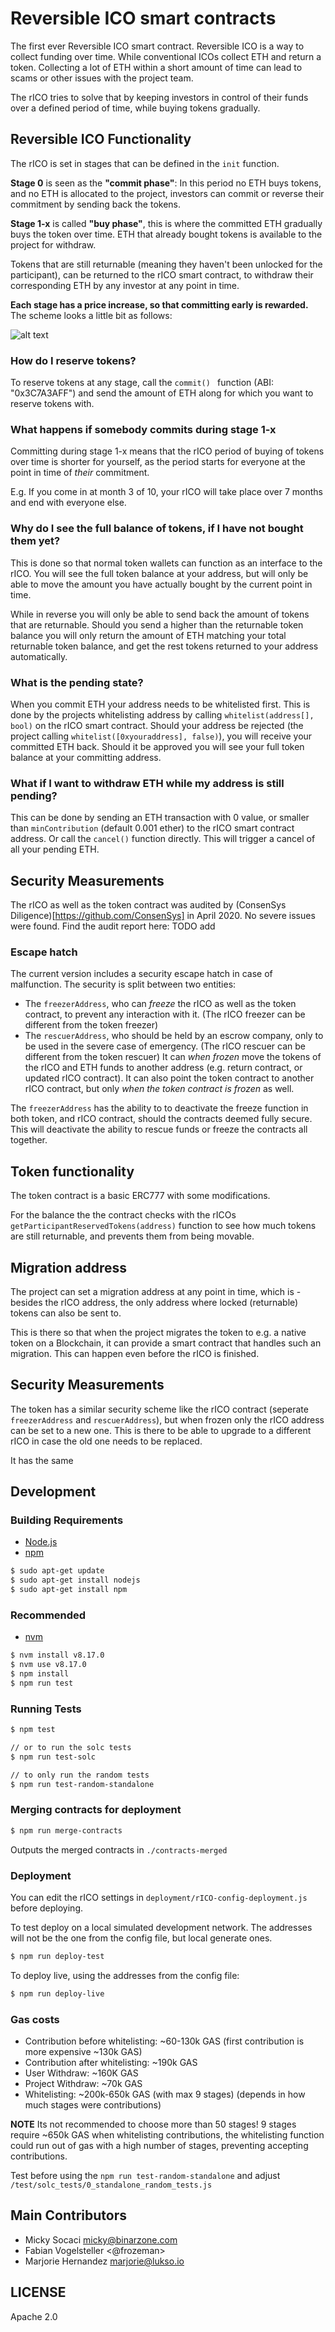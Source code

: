 # Reversible ICO smart contracts

The first ever Reversible ICO smart contract.
Reversible ICO is a way to collect funding over time. While conventional ICOs collect ETH and return a token. Collecting a lot of ETH within a short amount of time can lead to scams or other issues with the project team.

The rICO tries to solve that by keeping investors in control of their funds over a defined period of time, while buying tokens gradually.

## Reversible ICO Functionality

The rICO is set in stages that can be defined in the `init` function.

**Stage 0** is seen as the **"commit phase"**: In this period no ETH buys tokens, and no ETH is allocated to the project, 
investors can commit or reverse their commitment by sending back the tokens.

**Stage 1-x** is called **"buy phase"**, this is where the committed ETH gradually buys the token over time. 
ETH that already bought tokens is available to the project for withdraw.

Tokens that are still returnable (meaning they haven't been unlocked for the participant),
can be returned to the rICO smart contract, to withdraw their corresponding ETH by any investor at any point in time.

**Each stage has a price increase, so that committing early is rewarded.**
The scheme looks a little bit as follows:

![alt text](https://github.com/lukso-network/rICO-smart-contracts/raw/master/rICO-diagram.png "rICO Diagram")

### How do I reserve tokens?

To reserve tokens at any stage, call the `commit() ` function (ABI: "0x3C7A3AFF") and send the amount of ETH along for which you want to reserve tokens with.

### What happens if somebody commits during stage 1-x

Committing during stage 1-x means that the rICO period of buying of tokens over time is shorter for yourself, 
as the period starts for everyone at the point in time of *their* commitment.

E.g. If you come in at month 3 of 10, your rICO will take place over 7 months and end with everyone else.

### Why do I see the full balance of tokens, if I have not bought them yet?

This is done so that normal token wallets can function as an interface to the rICO.
You will see the full token balance at your address, but will only be able to move the amount you have actually bought by the current point in time.

While in reverse you will only be able to send back the amount of tokens that are returnable. 
Should you send a higher than the returnable token balance you will only return the amount of ETH matching your total returnable token balance, 
and get the rest tokens returned to your address automatically.

### What is the pending state?

When you commit ETH your address needs to be whitelisted first. 
This is done by the projects whitelisting address by calling `whitelist(address[], bool)` on the rICO smart contract. 
Should your address be rejected (the project calling `whitelist([0xyouraddress], false)`), you will receive your committed ETH back.
Should it be approved you will see your full token balance at your committing address.

### What if I want to withdraw ETH while my address is still pending?

This can be done by sending an ETH transaction with 0 value, or smaller than `minContribution` (default 0.001 ether) to the rICO smart contract address.
Or call the `cancel()` function directly. This will trigger a cancel of all your pending ETH.

## Security Measurements

The rICO as well as the token contract was audited by (ConsenSys Diligence)[https://github.com/ConsenSys] in April 2020.
No severe issues were found. Find the audit report here: TODO add
 
### Escape hatch
The current version includes a security escape hatch in case of malfunction.
The security is split between two entities:

- The `freezerAddress`, who can *freeze* the rICO as well as the token contract, to prevent any interaction with it. (The rICO freezer can be different from the token freezer)
- The `rescuerAddress`, who should be held by an escrow company, only to be used in the severe case of emergency. (The rICO rescuer can be different from the token rescuer)
It can *when frozen* move the tokens of the rICO and ETH funds to another address (e.g. return contract, or updated rICO contract).
It can also point the token contract to another rICO contract, but only *when the token contract is frozen* as well.

The `freezerAddress` has the ability to to deactivate the freeze function in both token, and rICO contract, should the contracts deemed fully secure.
This will deactivate the ability to rescue funds or freeze the contracts all together.

## Token functionality

The token contract is a basic ERC777 with some modifications.

For the balance the the contract checks with the rICOs `getParticipantReservedTokens(address)` function
to see how much tokens are still returnable, and prevents them from being movable.

## Migration address

The project can set a migration address at any point in time, which is - besides the rICO address,
the only address where locked (returnable) tokens can also be sent to.

This is there so that when the project migrates the token to e.g. a native token on a Blockchain,
it can provide a smart contract that handles such an migration. This can happen even before the rICO is finished. 

## Security Measurements

The token has a similar security scheme like the rICO contract (seperate `freezerAddress` and `rescuerAddress`), but when frozen only the rICO address can be set to a new one.
This is there to be able to upgrade to a different rICO in case the old one needs to be replaced.

It has the same

## Development

### Building Requirements

-   [Node.js](https://nodejs.org)
-   [npm](https://www.npmjs.com/)

```bash
$ sudo apt-get update
$ sudo apt-get install nodejs
$ sudo apt-get install npm
```

### Recommended

- [nvm](https://github.com/nvm-sh/nvm)

```bash
$ nvm install v8.17.0
$ nvm use v8.17.0
$ npm install
$ npm run test
```

### Running Tests

```bash
$ npm test

// or to run the solc tests
$ npm run test-solc

// to only run the random tests
$ npm run test-random-standalone
```

### Merging contracts for deployment

```bash
$ npm run merge-contracts
```
Outputs the merged contracts in `./contracts-merged`

### Deployment

You can edit the rICO settings in `deployment/rICO-config-deployment.js` before deploying.

To test deploy on a local simulated development network.
The addresses will not be the one from the config file, but local generate ones.

```bash
$ npm run deploy-test
```

To deploy live, using the addresses from the config file:

```bash
$ npm run deploy-live
```


### Gas costs

- Contribution before whitelisting: ~60-130k GAS (first contribution is more expensive ~130k GAS)
- Contribution after whitelisting: ~190k GAS
- User Withdraw: ~160K GAS
- Project Withdraw: ~70k GAS
- Whitelisting: ~200k-650k GAS (with max 9 stages) (depends in how much stages were contributions)

**NOTE** Its not recommended to choose more than 50 stages!
9 stages require ~650k GAS when whitelisting contributions,
the whitelisting function could run out of gas with a high number of stages, preventing accepting contributions.

Test before using the `npm run test-random-standalone` and adjust `/test/solc_tests/0_standalone_random_tests.js`


## Main Contributors

- Micky Socaci <micky@binarzone.com>
- Fabian Vogelsteller <@frozeman>
- Marjorie Hernandez <marjorie@lukso.io>

## LICENSE

Apache 2.0
